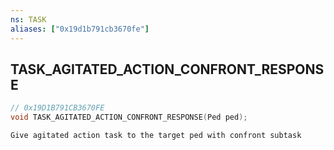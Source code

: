 ```yaml
---
ns: TASK
aliases: ["0x19d1b791cb3670fe"]
---
```

## TASK_AGITATED_ACTION_CONFRONT_RESPONSE

```c
// 0x19D1B791CB3670FE
void TASK_AGITATED_ACTION_CONFRONT_RESPONSE(Ped ped);
```

```
Give agitated action task to the target ped with confront subtask
```
